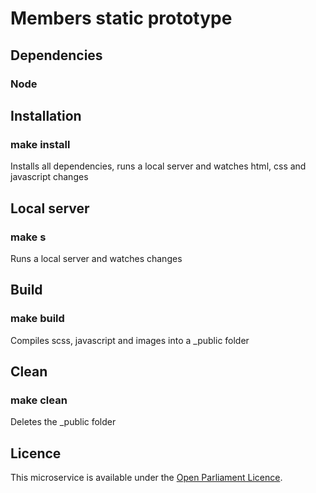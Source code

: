 # Members static prototype 

## Dependencies
### Node

## Installation
### make install

Installs all dependencies, runs a local server and watches html, css and javascript changes

## Local server
### make s

Runs a local server and watches changes

## Build
### make build

Compiles scss, javascript and images into a _public folder

## Clean
### make clean

Deletes the _public folder

## Licence
This microservice is available under the [Open Parliament Licence](http://www.parliament.uk/site-information/copyright/open-parliament-licence/).

